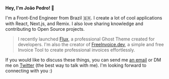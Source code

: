 **Hey, I'm João Pedro! 👋**

I'm a Front-End Engineer from Brazil 🇧🇷. I create a lot of cool applications with React, Next.js, and Remix. I also love sharing knowledge and contributing to Open Source projects.

> I recently launched [Flux](https://nextlevelthemes.com), a professional Ghost Theme created for developers. I'm also the creator of [FreeInvoice.dev](https://FreeInvoice.dev), a simple and free Invoice Tool to create professional invoices effortlessly.

If you would like to discuss these things, you can send me [an email](mailto:hey@joaopedro.dev) or DM me on [Twitter](https://twitter.com/jpedroschmitz) (the best way to talk with me). I'm looking forward to connecting with you :)

